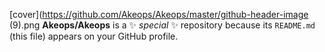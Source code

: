 [cover](https://github.com/Akeops/Akeops/master/github-header-image (9).png
**Akeops/Akeops** is a ✨ _special_ ✨ repository because its `README.md` (this file) appears on your GitHub profile.

